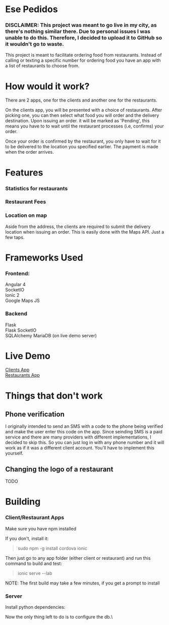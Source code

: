 # Ese Pedidos

### DISCLAIMER: This project was meant to go live in my city, as there's nothing similar there. Due to personal issues I was unable to do this. Therefore, I decided to upload it to GitHub so it wouldn't go to waste.

This project is meant to facilitate ordering food from restaurants. Instead of calling or texting a specific number for ordering food you have an app with a list of restaurants to choose from.

# How would it work?

There are 2 apps, one for the clients and another one for the restaurants.

On the clients app, you will be presented with a choice of restaurants. After picking one, you can then select what food you will order and the delivery destination. Upon issuing an order. it will be marked as 'Pending', this means you have to to wait until the restaurant processes (i.e, confirms) your order.

Once your order is confirmed by the restaurant, you only have to wait for it to be delivered to the location you specified earlier. The payment is made when the order arrives.

# Features

### Statistics for restaurants

### Restaurant Fees

### Location on map
Aside from the address, the clients are required to submit the delivery location when issuing an order. This is easily done with the Maps API. Just a few taps.

# Frameworks Used

### Frontend:

Angular 4\
SocketIO\
Ionic 2\
Google Maps JS

### Backend

Flask\
Flask SocketIO\
SQLAlchemy
MariaDB (on live demo server)

# Live Demo

[Clients App](http://siwka.net/ese-pedidos/client)\
[Restaurants App](http://siwka.net/ese-pedidos/restaurant)

# Things that don't work

## Phone verification
I originally intended to send an SMS with a code to the phone being verified and make the user enter this code on the app. Since seinding SMS is a paid service and there are many providers with different implementations, I decided to skip this. So you can just log in with any phone number and it will work as if it was a different client account. You'll have to implement this yourself.

## Changing the logo of a restaurant
TODO

# Building
### Client/Restaurant Apps
Make sure you have npm installed

If you don't, install it:
>sudo npm -g install cordova ionic

Then just go to any app folder (either client or restaurant) and run this command to build and test:
>ionic serve --lab

NOTE: The first build may take a few minutes, if you get a prompt to install 

### Server
Install python dependencies:

Now the only thing left to do is to configure the db.\




